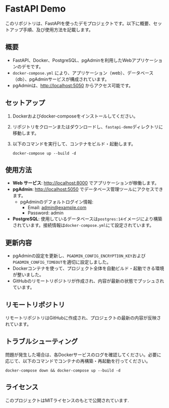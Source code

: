 # FastAPI Demo

このリポジトリは、FastAPIを使ったデモプロジェクトです。以下に概要、セットアップ手順、及び使用方法を記載します。

## 概要

- FastAPI、Docker、PostgreSQL、pgAdminを利用したWebアプリケーションのデモです。
- <code>docker-compose.yml</code> により、アプリケーション（web）、データベース（db）、pgAdminサービスが構成されています。
- pgAdminは、[http://localhost:5050](http://localhost:5050) からアクセス可能です。

## セットアップ

1. Dockerおよびdocker-composeをインストールしてください。
2. リポジトリをクローンまたはダウンロードし、<code>fastapi-demo</code>ディレクトリに移動します。
3. 以下のコマンドを実行して、コンテナをビルド・起動します。

   ```
   docker-compose up --build -d
   ```

## 使用方法

- **Web サービス**: [http://localhost:8000](http://localhost:8000) でアプリケーションが稼働します。
- **pgAdmin**: [http://localhost:5050](http://localhost:5050) でデータベース管理ツールにアクセスできます。
  - pgAdminのデフォルトログイン情報:
    - Email: admin@example.com
    - Password: admin
- **PostgreSQL**: 使用しているデータベースは<code>postgres:14</code>イメージにより構築されています。接続情報は<code>docker-compose.yml</code>にて設定されています。

## 更新内容

- pgAdminの設定を更新し、<code>PGADMIN_CONFIG_ENCRYPTION_KEY</code>および<code>PGADMIN_CONFIG_TIMEOUT</code>を適切に設定しました。
- Dockerコンテナを使って、プロジェクト全体を自動ビルド・起動できる環境が整いました。
- GitHubのリモートリポジトリが作成され、内容が最新の状態でプッシュされています。

## リモートリポジトリ

リモートリポジトリはGitHubに作成され、プロジェクトの最新の内容が反映されています。

## トラブルシューティング

問題が発生した場合は、各Dockerサービスのログを確認してください。必要に応じて、以下のコマンドでコンテナの再構築・再起動を行ってください。

   ```
   docker-compose down && docker-compose up --build -d
   ```

## ライセンス

このプロジェクトはMITライセンスのもとで公開されています.
